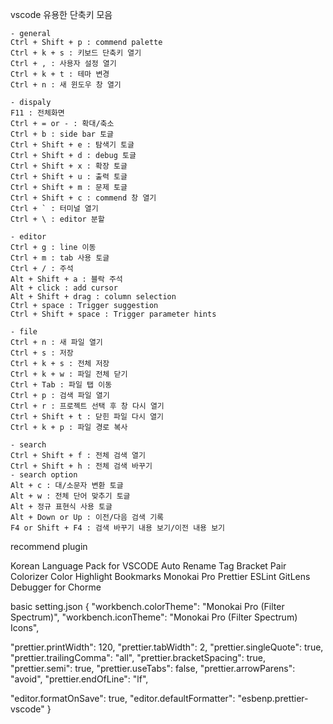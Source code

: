 vscode 유용한 단축키 모음

    - general
    Ctrl + Shift + p : commend palette
    Ctrl + k + s : 키보드 단축키 열기
    Ctrl + , : 사용자 설정 열기
    Ctrl + k + t : 테마 변경
    Ctrl + n : 새 윈도우 창 열기

    - dispaly
    F11 : 전체화면
    Ctrl + = or - : 확대/축소
    Ctrl + b : side bar 토글
    Ctrl + Shift + e : 탐색기 토글
    Ctrl + Shift + d : debug 토글
    Ctrl + Shift + x : 확장 토글
    Ctrl + Shift + u : 출력 토글
    Ctrl + Shift + m : 문제 토글
    Ctrl + Shift + c : commend 창 열기
    Ctrl + ` : 터미널 열기
    Ctrl + \ : editor 분할

    - editor
    Ctrl + g : line 이동
    Ctrl + m : tab 사용 토글
    Ctrl + / : 주석
    Alt + Shift + a : 블락 주석
    Alt + click : add cursor
    Alt + Shift + drag : column selection
    Ctrl + space : Trigger suggestion
    Ctrl + Shift + space : Trigger parameter hints

    - file
    Ctrl + n : 새 파일 열기
    Ctrl + s : 저장
    Ctrl + k + s : 전체 저장
    Ctrl + k + w : 파일 전체 닫기
    Ctrl + Tab : 파일 탭 이동
    Ctrl + p : 검색 파일 열기
    Ctrl + r : 프로젝트 선택 후 창 다시 열기
    Ctrl + Shift + t : 닫힌 파일 다시 열기
    Ctrl + k + p : 파일 경로 복사

    - search
    Ctrl + Shift + f : 전체 검색 열기
    Ctrl + Shift + h : 전체 검색 바꾸기
    - search option
    Alt + c : 대/소문자 변환 토글
    Alt + w : 전체 단어 맞추기 토글
    Alt + 정규 표현식 사용 토글
    Alt + Down or Up : 이전/다음 검색 기록
    F4 or Shift + F4 : 검색 바꾸기 내용 보기/이전 내용 보기

recommend plugin

Korean Language Pack for VSCODE
Auto Rename Tag
Bracket Pair Colorizer
Color Highlight
Bookmarks
Monokai Pro
Prettier
ESLint
GitLens
Debugger for Chorme

basic setting.json
{
"workbench.colorTheme": "Monokai Pro (Filter Spectrum)",
"workbench.iconTheme": "Monokai Pro (Filter Spectrum) Icons",

"prettier.printWidth": 120,
"prettier.tabWidth": 2,
"prettier.singleQuote": true,
"prettier.trailingComma": "all",
"prettier.bracketSpacing": true,
"prettier.semi": true,
"prettier.useTabs": false,
"prettier.arrowParens": "avoid",
"prettier.endOfLine": "lf",

"editor.formatOnSave": true,
"editor.defaultFormatter": "esbenp.prettier-vscode"
}

